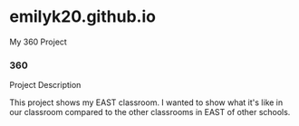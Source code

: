 # emilyk20.github.io
My 360 Project

### 360

Project Description

This project shows my EAST classroom. I wanted to show what it's like in our classroom compared to the other classrooms in EAST of other schools.
